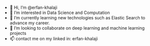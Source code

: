 - 👋 Hi, I’m @erfan-khalaji
- 👀 I’m interested in Data Science and Computation
- 🌱 I’m currently learning new technologies such as Elastic Search to advance my career.
- 💞️ I’m looking to collaborate on deep learning and machine learning projects
- 📫 contact me on my linked in: erfan-khalaji

<!---
erfan-khalaji/erfan-khalaji is a ✨ special ✨ repository because its `README.md` (this file) appears on your GitHub profile.
You can click the Preview link to take a look at your changes.
--->
